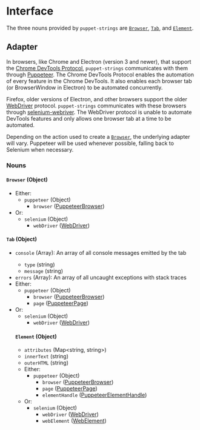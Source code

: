 # Interface
The three nouns provided by `puppet-strings` are [`Browser`](#browser-object),
[`Tab`](#tab-object), and [`Element`](#element-object).

## Adapter
In browsers, like Chrome and Electron (version 3 and newer), that support the
[Chrome DevTools Protocol](https://chromedevtools.github.io/devtools-protocol/),
`puppet-strings` communicates with them through [Puppeteer](https://pptr.dev/).
The Chrome DevTools Protocol enables the automation of every feature in the
Chrome DevTools. It also enables each browser tab (or BrowserWindow in Electron)
to be automated concurrently.

Firefox, older versions of Electron, and other browsers support the older
[WebDriver](https://www.w3.org/TR/webdriver/) protocol. `puppet-strings`
communicates with these browsers through
[selenium-webriver](https://seleniumhq.github.io/selenium/docs/api/javascript/).
The WebDriver protocol is unable to automate DevTools features and only allows
one browser tab at a time to be automated.

Depending on the action used to create a [`Browser`](#browser-object), the
underlying adapter will vary. Puppeteer will be used whenever possible, falling
back to Selenium when necessary.

### Nouns

#### `Browser` (Object)
* Either:
  * `puppeteer` (Object)
    * `browser` ([PuppeteerBrowser](https://github.com/GoogleChrome/puppeteer/blob/master/docs/api.md#class-browser))
* Or:
  * `selenium` (Object)
    * `webDriver` ([WebDriver](https://seleniumhq.github.io/selenium/docs/api/javascript/module/selenium-webdriver/index_exports_WebDriver.html))

#### `Tab` (Object)
* `console` (Array<Object>): An array of all console messages emitted by the
  tab
  * `type` (string)
  * `message` (string)
* `errors` (Array<string>): An array of all uncaught exceptions with stack
  traces
* Either:
  * `puppeteer` (Object)
    * `browser` ([PuppeteerBrowser](https://github.com/GoogleChrome/puppeteer/blob/master/docs/api.md#class-browser))
    * `page` ([PuppeteerPage](https://github.com/GoogleChrome/puppeteer/blob/master/docs/api.md#class-page))
* Or:
  * `selenium` (Object)
    * `webDriver` ([WebDriver](https://seleniumhq.github.io/selenium/docs/api/javascript/module/selenium-webdriver/index_exports_WebDriver.html))

#### `Element` (Object)
* `attributes` (Map<string, string>)
* `innerText` (string)
* `outerHTML` (string)
* Either:
  * `puppeteer` (Object)
    * `browser` ([PuppeteerBrowser](https://github.com/GoogleChrome/puppeteer/blob/master/docs/api.md#class-browser))
    * `page` ([PuppeteerPage](https://github.com/GoogleChrome/puppeteer/blob/master/docs/api.md#class-page))
    * `elementHandle` ([PuppeteerElementHandle](https://github.com/GoogleChrome/puppeteer/blob/master/docs/api.md#class-elementhandle))
* Or:
  * `selenium` (Object)
    * `webDriver` ([WebDriver](https://seleniumhq.github.io/selenium/docs/api/javascript/module/selenium-webdriver/index_exports_WebDriver.html))
    * `webElement` ([WebElement](https://seleniumhq.github.io/selenium/docs/api/javascript/module/selenium-webdriver/index_exports_WebElement.html))
